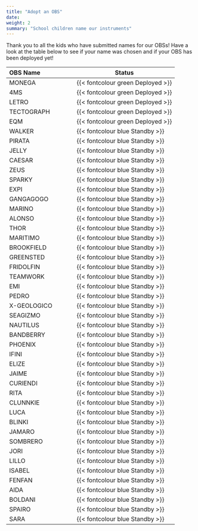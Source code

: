 ```yaml
---
title: "Adopt an OBS"
date:
weight: 2
summary: "School children name our instruments"
---
```


Thank you to all the kids who have submitted names for our OBSs!  Have a look at the table below to see if your name was chosen and if your OBS has been deployed yet!

| OBS Name &nbsp;&nbsp;&nbsp;&nbsp;&nbsp;&nbsp;&nbsp;&nbsp;&nbsp;&nbsp;&nbsp;&nbsp;&nbsp;&nbsp;&nbsp;&nbsp;&nbsp;&nbsp; | Status |
| ---------------|--------------------------|
| MONEGA | {{< fontcolour green Deployed >}} |
| 4MS | {{< fontcolour green Deployed >}} |
| LETRO | {{< fontcolour green Deployed >}} |
| TECTOGRAPH | {{< fontcolour green Deployed >}} |
| EQM | {{< fontcolour green Deployed >}} |
| WALKER | {{< fontcolour blue Standby >}} |
| PIRATA | {{< fontcolour blue Standby >}} |
| JELLY | {{< fontcolour blue Standby >}} |
| CAESAR | {{< fontcolour blue Standby >}} |
| ZEUS | {{< fontcolour blue Standby >}} |
| SPARKY | {{< fontcolour blue Standby >}} |
| EXPI | {{< fontcolour blue Standby >}} |
| GANGAGOGO | {{< fontcolour blue Standby >}} |
| MARINO | {{< fontcolour blue Standby >}} |
| ALONSO | {{< fontcolour blue Standby >}} |
| THOR | {{< fontcolour blue Standby >}} |
| MARITIMO | {{< fontcolour blue Standby >}} |
| BROOKFIELD | {{< fontcolour blue Standby >}} |
| GREENSTED | {{< fontcolour blue Standby >}} |
| FRIDOLFIN | {{< fontcolour blue Standby >}} |
| TEAMWORK | {{< fontcolour blue Standby >}} |
| EMI | {{< fontcolour blue Standby >}} |
| PEDRO | {{< fontcolour blue Standby >}} |
| X-GEOLOGICO | {{< fontcolour blue Standby >}} |
| SEAGIZMO | {{< fontcolour blue Standby >}} |
| NAUTILUS | {{< fontcolour blue Standby >}} |
| BANDBERRY | {{< fontcolour blue Standby >}} |
| PHOENIX | {{< fontcolour blue Standby >}} |
| IFINI | {{< fontcolour blue Standby >}} |
| ELIZE | {{< fontcolour blue Standby >}} |
| JAIME | {{< fontcolour blue Standby >}} |
| CURIENDI | {{< fontcolour blue Standby >}} |
| RITA | {{< fontcolour blue Standby >}} |
| CLUNNKIE | {{< fontcolour blue Standby >}} |
| LUCA | {{< fontcolour blue Standby >}} |
| BLINKI | {{< fontcolour blue Standby >}} |
| JAMARO | {{< fontcolour blue Standby >}} |
| SOMBRERO | {{< fontcolour blue Standby >}} |
| JORI | {{< fontcolour blue Standby >}} |
| LILLO | {{< fontcolour blue Standby >}} |
| ISABEL | {{< fontcolour blue Standby >}} |
| FENFAN | {{< fontcolour blue Standby >}} |
| AIDA | {{< fontcolour blue Standby >}} |
| BOLDANI | {{< fontcolour blue Standby >}} |
| SPAIRO | {{< fontcolour blue Standby >}} |
| SARA | {{< fontcolour blue Standby >}} |
